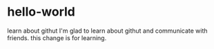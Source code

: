 # hello-world
learn about githut
I'm glad to learn about githut and communicate with friends.
this change is for learning.
